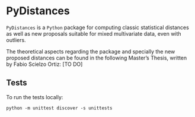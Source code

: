 # PyDistances

`PyDistances` is a `Python` package for computing classic statistical distances as well as new proposals suitable for mixed multivariate data, even with outliers.

The theoretical aspects regarding the package and specially the new proposed distances can be found in the following Master’s Thesis, written by Fabio Scielzo Ortiz: [TO DO]

## Tests
To run the tests locally: 

```commandline
python -m unittest discover -s unittests
```